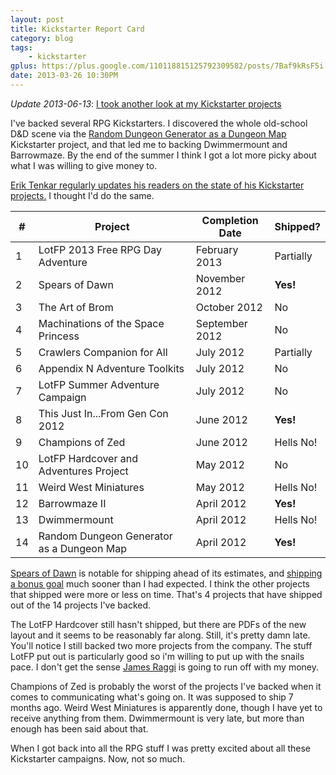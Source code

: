 ```yaml
---
layout: post
title: Kickstarter Report Card
category: blog
tags:
    - kickstarter
gplus: https://plus.google.com/110118815125792309582/posts/7Baf9kRsF5i
date: 2013-03-26 10:30PM
---
```


*Update 2013-06-13*: [I took another look at my Kickstarter projects][ksii]

I've backed several RPG Kickstarters. I discovered the whole old-school D&D scene via the [Random Dungeon Generator as a Dungeon Map][1] Kickstarter project, and that led me to backing Dwimmermount and Barrowmaze. By the end of the summer I think I got a lot more picky about what I was willing to give money to.

[Erik Tenkar regularly updates his readers on the state of his Kickstarter projects.][5] I thought I'd do the same.


| #  | Project                                    | Completion Date | Shipped?
|----|--------------------------------------------|-----------------|---------
| 1  | LotFP 2013 Free RPG Day Adventure          | February 2013   | Partially
| 2  | Spears of Dawn                             | November 2012   | **Yes!**
| 3  | The Art of Brom                            | October 2012    | No
| 4  | Machinations of the Space Princess         | September 2012  | No
| 5  | Crawlers Companion for All                 | July 2012       | Partially
| 6  | Appendix N Adventure Toolkits              | July 2012       | No
| 7  | LotFP Summer Adventure Campaign            | July 2012       | No
| 8  | This Just In...From Gen Con 2012           | June 2012       | **Yes!**
| 9  | Champions of Zed                           | June 2012       | Hells No!
| 10 | LotFP Hardcover and Adventures Project     | May 2012        | No
| 11 | Weird West Miniatures                      | May 2012        | Hells No!
| 12 | Barrowmaze II                              | April 2012      | **Yes!**
| 13 | Dwimmermount                               | April 2012      | Hells No!
| 14 | Random Dungeon Generator as a Dungeon Map  | April 2012      | **Yes!**

[Spears of Dawn][2] is notable for shipping ahead of its estimates, and [shipping a bonus goal][3] much sooner than I had expected. I think the other projects that shipped were more or less on time. That's 4 projects that have shipped out of the 14 projects I've backed.

The LotFP Hardcover still hasn't shipped, but there are PDFs of the new layout and it seems to be reasonably far along. Still, it's pretty damn late. You'll notice I still backed two more projects from the company. The stuff LotFP put out is particularly good so i'm willing to put up with the snails pace. I don't get the sense [James Raggi][4] is going to run off with my money.

Champions of Zed is probably the worst of the projects I've backed when it comes to communicating what's going on. It was supposed to ship 7 months ago. Weird West Miniatures is apparently done, though I have yet to receive anything from them. Dwimmermount is very late, but more than enough has been said about that.

When I got back into all the RPG stuff I was pretty excited about all these Kickstarter campaigns. Now, not so much.


[1]: /blog/random-dungeon-poster/
[2]: http://www.sinenomine-pub.com/?p=358
[3]: http://www.sinenomine-pub.com/?p=361
[4]: http://lotfp.blogspot.com
[5]: http://www.tenkarstavern.com/2013/03/the-tenkars-tavern-overdue-kickstarter.html
[ksii]: /blog/kickstarter-report-card-ii